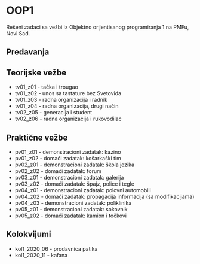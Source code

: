 # OOP1
Rešeni zadaci sa vežbi iz Objektno orijentisanog programiranja 1 na PMFu, Novi Sad.

## Predavanja

## Teorijske vežbe
- tv01_z01 - tačka i trougao
- tv01_z02 - unos sa tastature bez Svetovida
- tv01_z03 - radna organizacija i radnik
- tv01_z04 - radna organizacija, drugi način
- tv02_z05 - generacija i student
- tv02_z06 - radna organizacija i rukovodilac

## Praktične vežbe
- pv01_z01 - demonstracioni zadatak: kazino
- pv01_z02 - domaći zadatak: košarkaški tim
- pv02_z01 - demonstracioni zadatak: škola jezika
- pv02_z02 - domaći zadatak: forum
- pv03_z01 - demonstracioni zadatak: galerija
- pv03_z02 - domaći zadatak: špajz, police i tegle
- pv04_z01 - demonstracioni zadatak: polovni automobili
- pv04_z02 - domaći zadatak: propagacija informacija (sa modifikacijama)
- pv04_z03 - demonstracioni zadatak: poliklinika
- pv05_z01 - demonstracioni zadatak: sokovnik
- pv05_z02 - domaći zadatak: kamion i točkovi

## Kolokvijumi
- kol1_2020_06 - prodavnica patika
- kol1_2020_11 - kafana